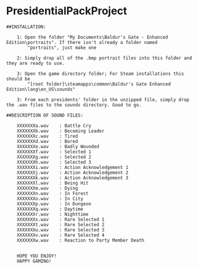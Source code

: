 # PresidentialPackProject
  
    ##INSTALLATION:
    
        1: Open the folder "My Documents\Baldur's Gate - Enhanced Edition\portraits". If there isn't already a folder named
            "portraits", just make one
            
        2: Simply drop all of the .bmp portrait files into this folder and they are ready to use.
        
        3: Open the game directory folder; For Steam installations this should be
            "[root folder]\steamapps\common\Baldur's Gate Enhanced Edition\lang\en_US\sounds"
            
        3: From each presidents' folder in the unzipped file, simply drop the .wav files to the sounds directory. Good to go.
        
    ##DESCRIPTION OF SOUND FILES:
    
        XXXXXXXa.wav	: Battle Cry
        XXXXXXXb.wav	: Becoming Leader
        XXXXXXXc.wav	: Tired
        XXXXXXXd.wav	: Bored
        XXXXXXXe.wav	: Badly Wounded
        XXXXXXXf.wav	: Selected 1
        XXXXXXXg.wav	: Selected 2
        XXXXXXXh.wav	: Selected 3
        XXXXXXXi.wav	: Action Acknowledgement 1
        XXXXXXXj.wav	: Action Acknowledgement 2
        XXXXXXXk.wav	: Action Acknowledgement 3
        XXXXXXXl.wav	: Being Hit
        XXXXXXXm.wav	: Dying
        XXXXXXXn.wav	: In Forest
        XXXXXXXo.wav	: In City
        XXXXXXXp.wav	: In Dungeon
        XXXXXXXq.wav	: Daytime
        XXXXXXXr.wav	: Nighttime
        XXXXXXXs.wav	: Rare Selected 1
        XXXXXXXt.wav	: Rare Selected 2
        XXXXXXXu.wav	: Rare Selected 3
        XXXXXXXv.wav	: Rare Selected 4
        XXXXXXXw.wav	: Reaction to Party Member Death
        
        
        HOPE YOU ENJOY!
        HAPPY GAMING!

